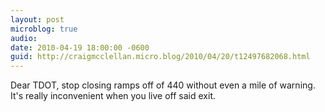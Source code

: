 ```yaml
---
layout: post
microblog: true
audio: 
date: 2010-04-19 18:00:00 -0600
guid: http://craigmcclellan.micro.blog/2010/04/20/t12497682068.html
---
```

Dear TDOT, stop closing ramps off of 440 without even a mile of warning.  It's really inconvenient when you live off said exit.
